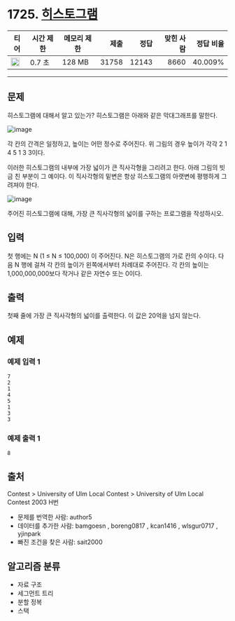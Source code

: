 # 1725. [히스토그램](https://www.acmicpc.net/problem/1725)

| 티어                                                                  | 시간 제한 | 메모리 제한 |  제출 |  정답 | 맞힌 사람 | 정답 비율 |
| --------------------------------------------------------------------- | --------- | ----------- | ----: | ----: | --------: | --------: |
| <img src="https://static.solved.ac/tier_small/16.svg" width="20px" /> | 0.7 초    | 128 MB      | 31758 | 12143 |      8660 |   40.009% |

---

## 문제

히스토그램에 대해서 알고 있는가? 히스토그램은 아래와 같은 막대그래프를 말한다.

![image](https://onlinejudgeimages.s3-ap-northeast-1.amazonaws.com/upload/201006/hist.PNG)

각 칸의 간격은 일정하고, 높이는 어떤 정수로 주어진다. 위 그림의 경우 높이가 각각 2 1 4 5 1 3 3이다.

이러한 히스토그램의 내부에 가장 넓이가 큰 직사각형을 그리려고 한다. 아래 그림의 빗금 친 부분이 그 예이다. 이 직사각형의 밑변은 항상 히스토그램의 아랫변에 평행하게 그려져야 한다.

![image](https://onlinejudgeimages.s3-ap-northeast-1.amazonaws.com/upload/201006/histo.PNG)

주어진 히스토그램에 대해, 가장 큰 직사각형의 넓이를 구하는 프로그램을 작성하시오.

## 입력

첫 행에는 N (1 ≤ N ≤ 100,000) 이 주어진다. N은 히스토그램의 가로 칸의 수이다. 다음 N 행에 걸쳐 각 칸의 높이가 왼쪽에서부터 차례대로 주어진다. 각 칸의 높이는 1,000,000,000보다 작거나 같은 자연수 또는 0이다.

## 출력

첫째 줄에 가장 큰 직사각형의 넓이를 출력한다. 이 값은 20억을 넘지 않는다.

## 예제

### 예제 입력 1

```
7
2
1
4
5
1
3
3
```

### 예제 출력 1

```
8
```

## 출처

Contest
\>
University of Ulm Local Contest
\>
University of Ulm Local Contest 2003
H번

- 문제를 번역한 사람: author5
- 데이터를 추가한 사람: bamgoesn , boreng0817 , kcan1416 , wlsgur0717 , yjinpark
- 빠진 조건을 찾은 사람: sait2000

## 알고리즘 분류

- 자료 구조
- 세그먼트 트리
- 분할 정복
- 스택
